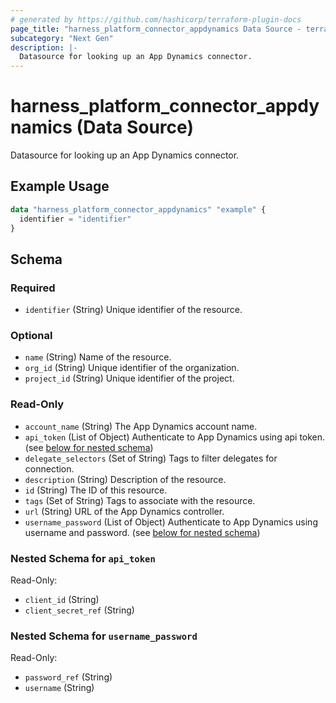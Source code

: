 ```yaml
---
# generated by https://github.com/hashicorp/terraform-plugin-docs
page_title: "harness_platform_connector_appdynamics Data Source - terraform-provider-harness"
subcategory: "Next Gen"
description: |-
  Datasource for looking up an App Dynamics connector.
---
```


# harness_platform_connector_appdynamics (Data Source)

Datasource for looking up an App Dynamics connector.

## Example Usage

```terraform
data "harness_platform_connector_appdynamics" "example" {
  identifier = "identifier"
}
```

<!-- schema generated by tfplugindocs -->
## Schema

### Required

- `identifier` (String) Unique identifier of the resource.

### Optional

- `name` (String) Name of the resource.
- `org_id` (String) Unique identifier of the organization.
- `project_id` (String) Unique identifier of the project.

### Read-Only

- `account_name` (String) The App Dynamics account name.
- `api_token` (List of Object) Authenticate to App Dynamics using api token. (see [below for nested schema](#nestedatt--api_token))
- `delegate_selectors` (Set of String) Tags to filter delegates for connection.
- `description` (String) Description of the resource.
- `id` (String) The ID of this resource.
- `tags` (Set of String) Tags to associate with the resource.
- `url` (String) URL of the App Dynamics controller.
- `username_password` (List of Object) Authenticate to App Dynamics using username and password. (see [below for nested schema](#nestedatt--username_password))

<a id="nestedatt--api_token"></a>
### Nested Schema for `api_token`

Read-Only:

- `client_id` (String)
- `client_secret_ref` (String)


<a id="nestedatt--username_password"></a>
### Nested Schema for `username_password`

Read-Only:

- `password_ref` (String)
- `username` (String)
